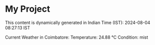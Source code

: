 # My Project

This content is dynamically generated in Indian Time (IST): 2024-08-04 08:27:13 IST


Current Weather in Coimbatore:
Temperature: 24.88 °C
Condition: mist

